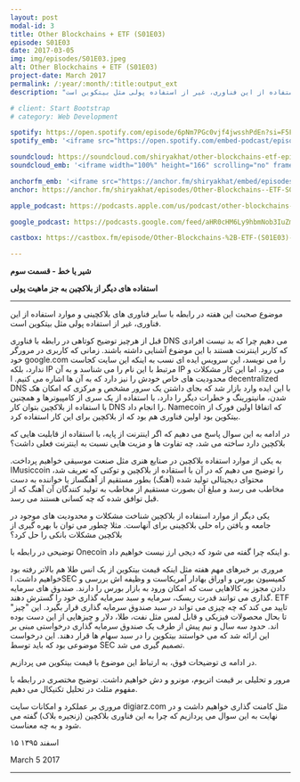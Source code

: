 ```yaml
---
layout: post
modal-id: 3
title: Other Blockchains + ETF (S01E03)
episode: S01E03
date: 2017-03-05
img: img/episodes/S01E03.jpeg
alt: Other Blockchains + ETF (S01E03)
project-date: March 2017
permalink: /:year/:month/:title:output_ext
description: "موضوع صحبت این هفته در رابطه با سایر فناوری های بلاکچینی و موارد استفاده از این فناوری، غیر از استفاده پولی مثل بیتکوین است."

# client: Start Bootstrap
# category: Web Development

spotify: https://open.spotify.com/episode/6pNm7PGc0vjf4jwsshPdEn?si=F5F4hsgoQFy728_hdKUp8g
spotify_emb: '<iframe src="https://open.spotify.com/embed-podcast/episode/6pNm7PGc0vjf4jwsshPdEn" width="100%" height="232" frameborder="0" allowtransparency="true" allow="encrypted-media"></iframe>'

soundcloud: https://soundcloud.com/shiryakhat/other-blockchains-etf-episode-0003
soundcloud_emb: '<iframe width="100%" height="166" scrolling="no" frameborder="no" allow="autoplay" src="https://w.soundcloud.com/player/?url=https%3A//api.soundcloud.com/tracks/311203028&color=%23ff5500&auto_play=false&hide_related=true&show_comments=true&show_user=true&show_reposts=false&show_teaser=true"></iframe><div style="font-size: 10px; color: #cccccc;line-break: anywhere;word-break: normal;overflow: hidden;white-space: nowrap;text-overflow: ellipsis; font-family: Interstate,Lucida Grande,Lucida Sans Unicode,Lucida Sans,Garuda,Verdana,Tahoma,sans-serif;font-weight: 100;"><a href="https://soundcloud.com/shiryakhat" title="Shir | Khat" target="_blank" style="color: #cccccc; text-decoration: none;">Shir | Khat</a> · <a href="https://soundcloud.com/shiryakhat/other-blockchains-etf-episode-0003" title="Other Blockchains + ETF (S01E03)" target="_blank" style="color: #cccccc; text-decoration: none;">Other Blockchains + ETF (S01E03)</a></div>'

anchorfm_emb: '<iframe src="https://anchor.fm/shiryakhat/embed/episodes/Other-Blockchains--ETF-S01E03-e9idgm" width="100%" frameborder="0" scrolling="no"></iframe>'
anchor: https://anchor.fm/shiryakhat/episodes/Other-Blockchains--ETF-S01E03-e9idgm

apple_podcast: https://podcasts.apple.com/us/podcast/other-blockchains-etf-s01e03/id1221206951?i=1000383310266

google_podcast: https://podcasts.google.com/feed/aHR0cHM6Ly9hbmNob3IuZm0vcy8xMWFhODUzYy9wb2RjYXN0L3Jzcw/episode/dGFnOnNvdW5kY2xvdWQsMjAxMDp0cmFja3MvMzExMjAzMDI4?ved=0CCcQzsICahcKEwiw46XZ-NXpAhUAAAAAHQAAAAAQAQ

castbox: https://castbox.fm/episode/Other-Blockchains-%2B-ETF-(S01E03)-id2539522-id216823177?utm_source=website&utm_medium=dlink&utm_campaign=web_share&utm_content=Other%20Blockchains%20%2B%20ETF%20(S01E03)-CastBox_FM

---
```


**شیر یا خط - قسمت سوم**

**استفاده های دیگر از بلاکچین به جز ماهیت پولی**

----------------------------------------------------------------------------------------------------------

موضوع صحبت این هفته در رابطه با سایر فناوری های بلاکچینی و موارد استفاده از این فناوری، غیر از استفاده پولی مثل بیتکوین است.

قبل از هرچیز توضیح کوتاهی در رابطه با فناوری DNS می دهیم چرا که بد نیست افرادی که کاربر اینترنت هستند با این موضوع آشنایی داشته باشند. زمانی که کاربری در مرورگر خود google.com را می نویسد، این سرویس ایده ای نسب به اینکه این سایت کجاست ندارد، بلکه IP مرتبط با این نام را می شناسد و به آن IP می رود. اما این کار مشکلات و محدودیت های خاص خودش را نیز دارد که به آن ها اشاره می کنیم.
ا decentralized DNS با این ایده وارد بازار شد که بجای داشتن یک سرور مشخص و مرکزی که امکان هک شدن، مانیتورینگ و خطرات دیگر را دارد، با استفاده از یک سری از کامپیوترها و همچنین با استفاده از بلاکچین بتوان کار DNS را انجام داد. Namecoin که اتفاقا اولین فورک از بیتکوین بود اولین فناوری هم بود که از بلاکچین برای این کار استفاده کرد.


در ادامه به این سوال پاسخ می دهیم که اگر اینترنت از پایه، با استقاده از قابلیت هایی که بلاکچین دارد ساخته می شد، چه تفاوت ها و مزیت هایی نسبت به اینترنت فعلی داشت؟


به یکی از موارد استفاده بلاکچین در صنایع هنری مثل صنعت موسیقی خواهیم پرداخت.
اMusiccoin را توضیح می دهیم که در آن با استقاده از بلاکچین و توکنی که تعریف شد، محتوای دیجیتالی تولید شده (آهنگ) بطور مستقیم از آهنگساز یا خواننده به دست مخاطب می رسد و مبلغ آن بصورت مستقیم از مخاطب به تولید کنندگان آن آهنگ که از قبل توافق شده که چه کسانی هستند می رسد.


یکی دیگر از موارد استفاده از بلاکچین شناخت مشکلات و محدودیت های موجود در جامعه و یافتن راه حلی بلاکچینی برای آنهاست. مثلا چطور می توان با بهره گیری از بلاکچین مشکلات بانکی را حل کرد؟


توضیحی در رابطه با Onecoin و اینکه چرا گفته می شود که دیجی ارز نیست خواهیم داد.


مروری بر خبرهای مهم هفته مثل اینکه قیمت بیتکوین از یک انس طلا هم بالاتر رفته بود خواهیم داشت.
اSEC کمیسیون بورس و اوراق بهادار آمریکاست و وظیفه اش بررسی و دادن مجوز به کالاهایی ست که امکان ورود به بازار بورس را دارند.
صندوق های سرمایه گذاری می توانند قدرت ریسک، سرمایه و سبد سرمایه گذاری خود را گسترش دهند. ETF تایید می کند که چه چیزی می تواند در سبد صندوق سرمایه گذاری قرار بگیرد. این "چیز" تا بحال محصولات فیزیکی و قابل لمس مثل نفت، طلا، دلار و چیزهایی از این دست بوده اند.
حدود سه سال و نیم پیش از طرف یک صندوق سرمایه گذاری درخواستی مبنی بر این ارائه شد که می خواستند بیتکوین را در سبد سهام ها قرار دهند. این درخواست موضوعی بود که باید توسط SEC تصمیم گیری می شد.

در ادامه ی توضیحات فوق، به ارتباط این موضوع با قیمت بیتکوین می پردازیم.


مرور و تحلیلی بر قیمت اتریوم، مونرو و دش خواهیم داشت. توضیح مختصری در رابطه با مفهوم مثلث در تحلیل تکنیکال می دهیم.

مروری بر عملکرد و امکانات سایت digiarz.com مثل کامنت گذاری خواهیم داشت و 
در نهایت به این سوال می پردازیم که چرا به این فناوری بلاکچین (زنجیره بلاک) گفته می شود و به چه معناست.


۱۵ اسفند ۱۳۹۵

March 5 2017

----------------------------------------------------------------------------------------------------------
